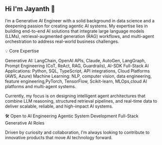 ## Hi I'm Jayanth 👋
I’m a Generative AI Engineer with a solid background in data science and a deepening passion for creating agentic AI systems. My expertise lies in building end-to-end AI solutions that integrate large language models (LLMs), retrieval-augmented generation (RAG) workflows, and multi-agent orchestration to address real-world business challenges.

💡 Core Expertise

Generative AI: LangChain, OpenAI APIs, Claude, AutoGen, LangGraph, Prompt Engineering (CoT, ReAct, RAG, Guardrails), AI-SDK
Full-Stack AI Applications: Python, SQL, TypeScript, API integrations, Cloud Platforms (AWS, Azure)
Machine Learning: NLP, computer vision, data engineering, feature engineering,PyTorch, TensorFlow, Scikit-learn, MLOps,cloud AI platforms and multi-agent systems.

Currently, my focus is on designing intelligent agent architectures that combine LLM reasoning, structured retrieval pipelines, and real-time data to deliver scalable, reliable, and high-impact AI systems.

🛠 Open to
AI Engineering 
Agentic System Development
Full-Stack Generative AI Roles

Driven by curiosity and collaboration, I’m always looking to contribute to innovative products that move AI technology forward.
<!--
**wassupjay/wassupjay** is a ✨ _special_ ✨ repository because its `README.md` (this file) appears on your GitHub profile.

Here are some ideas to get you started:

- 🔭 I’m currently working on ...
- 🌱 I’m currently learning ...
- 👯 I’m looking to collaborate on ...
- 🤔 I’m looking for help with ...
- 💬 Ask me about ...
- 📫 How to reach me: ...
- 😄 Pronouns: ...
- ⚡ Fun fact: ...
-->
